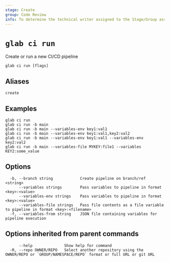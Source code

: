 ```yaml
---
stage: Create
group: Code Review
info: To determine the technical writer assigned to the Stage/Group associated with this page, see https://about.gitlab.com/handbook/product/ux/technical-writing/#assignments
---
```


<!--
This documentation is auto generated by a script.
Please do not edit this file directly. Run `make gen-docs` instead.
-->

# `glab ci run`

Create or run a new CI/CD pipeline

```plaintext
glab ci run [flags]
```

## Aliases

```plaintext
create
```

## Examples

```plaintext
glab ci run
glab ci run -b main
glab ci run -b main --variables-env key1:val1
glab ci run -b main --variables-env key1:val1,key2:val2
glab ci run -b main --variables-env key1:val1 --variables-env key2:val2
glab ci run -b main --variables-file MYKEY:file1 --variables KEY2:some_value

```

## Options

```plaintext
  -b, --branch string            Create pipeline on branch/ref <string>
      --variables strings        Pass variables to pipeline in format <key>:<value>
      --variables-env strings    Pass variables to pipeline in format <key>:<value>
      --variables-file strings   Pass file contents as a file variable to pipeline in format <key>:<filename>
  -f, --variables-from string    JSON file containing variables for pipeline execution
```

## Options inherited from parent commands

```plaintext
      --help              Show help for command
  -R, --repo OWNER/REPO   Select another repository using the OWNER/REPO or `GROUP/NAMESPACE/REPO` format or full URL or git URL
```
